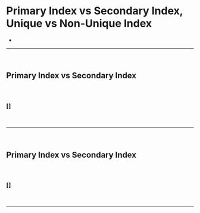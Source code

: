# Primary Index vs Secondary Index, Unique vs Non-Unique Index
> 
* 

<hr>
<br>

## Primary Index vs Secondary Index
#### 

<br>

### []


<br>
<hr>
<br>

## Primary Index vs Secondary Index
#### 

<br>

### []


<br>
<hr>
<br>
